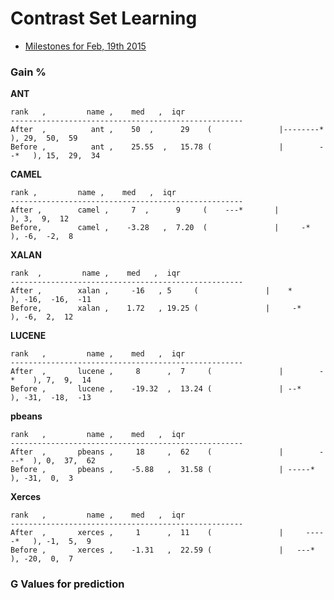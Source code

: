 # Contrast Set Learning

- [Milestones for Feb, 19th 2015](https://github.com/ai-se/Transfer-Learning/issues?q=is%3Aall+milestone%3A%22Milestone+for+Feb%2C+19th+2015%22+)


### Gain %

**ANT**
```
rank   ,         name ,    med   ,  iqr
----------------------------------------------------
After  ,          ant ,    50  ,      29    (               |--------*     ), 29,  50,  59
Before ,          ant ,    25.55  ,   15.78 (               |        --*   ), 15,  29,  34
```

**CAMEL**
```
rank ,         name ,    med   ,  iqr
----------------------------------------------------
After ,        camel ,     7  ,      9     (    ---*       |              ), 3,  9,  12
Before,        camel ,    -3.28   ,  7.20  (               |     -*       ), -6,  -2,  8
```

**XALAN**
```
rank  ,         name ,    med   ,  iqr
----------------------------------------------------
After ,        xalan ,     -16   , 5     (               |    *         ), -16,  -16,  -11
Before,        xalan ,    1.72   , 19.25 (               |     -*       ), -6,  2,  12
```

**LUCENE**
```
rank   ,         name ,    med   ,  iqr
----------------------------------------------------
After  ,       lucene ,     8      ,  7     (               |        -*    ), 7,  9,  14
Before ,       lucene ,    -19.32  ,  13.24 (               | --*          ), -31,  -18,  -13
```

**pbeans**
```
rank   ,         name ,    med   ,  iqr
----------------------------------------------------
After  ,       pbeans ,     18     ,  62    (               |        ---*  ), 0,  37,  62
Before ,       pbeans ,    -5.88   ,  31.58 (               | -----*       ), -31,  0,  3
```
**Xerces**
```
rank   ,         name ,    med   ,  iqr 
----------------------------------------------------
After  ,       xerces ,     1      ,  11    (               |     -----*   ), -1,  5,  9
Before ,       xerces ,    -1.31   ,  22.59 (               |   ---*       ), -20,  0,  7
```

### G Values for prediction
```
```
